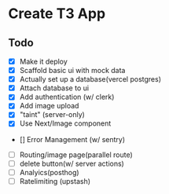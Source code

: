 # Create T3 App

## Todo 
- [x] Make it deploy
- [x] Scaffold basic ui with mock data
- [x] Actually set up a database(vercel postgres)
- [x] Attach database to ui
- [x] Add authentication (w/ clerk)
- [x] Add image upload 
- [x] "taint" (server-only)
- [x] Use Next/Image component
- [] Error Management (w/ sentry)
- [ ] Routing/image page(parallel route)
- [ ] delete button(w/ server actions)
- [ ] Analyics(posthog)
- [ ] Ratelimiting (upstash)